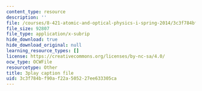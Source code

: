 ```yaml
---
content_type: resource
description: ''
file: /courses/8-421-atomic-and-optical-physics-i-spring-2014/3c3f784bf90af22a505227ee633305ca_NOE2GDmSbDQ.srt
file_size: 92807
file_type: application/x-subrip
hide_download: true
hide_download_original: null
learning_resource_types: []
license: https://creativecommons.org/licenses/by-nc-sa/4.0/
ocw_type: OCWFile
resourcetype: Other
title: 3play caption file
uid: 3c3f784b-f90a-f22a-5052-27ee633305ca
---
```

